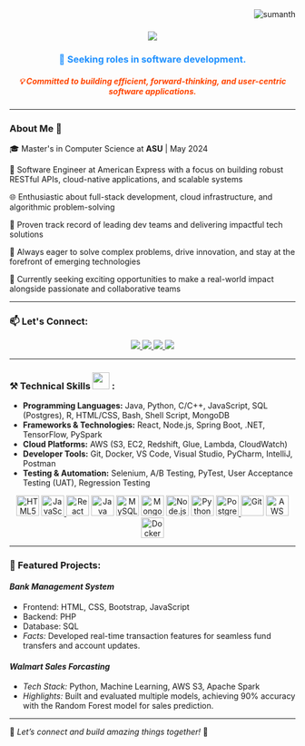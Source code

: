 
<img align="right" src="https://komarev.com/ghpvc/?username=sujayb255&label=Profile%20views&color=0e75b6&style=flat" alt="sumanth" />

<h1 align="center">
    <img src="https://readme-typing-svg.herokuapp.com?font=Righteous&size=35&duration=4000&center=true&vCenter=true&width=500&height=70&lines=Greetings!+👋;+I'm+Sumanth+Gunda;+pleased+to+have+you+here!;&color=0e75b6" />
</h1>

<h3 align="center" style="color: #1e90ff;">🚀 Seeking roles in software development. 
</h3>

<h5 align="center" style="color: #ff4500;">💡 Committed to building efficient, forward-thinking, and user-centric software applications.</h5>

---

### About Me 👋
🎓 Master's in Computer Science at **ASU** | May 2024  

💼 Software Engineer at American Express with a focus on building robust RESTful APIs, cloud-native applications, and scalable systems

🌐 Enthusiastic about full-stack development, cloud infrastructure, and algorithmic problem-solving

👥 Proven track record of leading dev teams and delivering impactful tech solutions

🧠 Always eager to solve complex problems, drive innovation, and stay at the forefront of emerging technologies

🌟 Currently seeking exciting opportunities to make a real-world impact alongside passionate and collaborative teams

---

### 📫 Let's Connect:
<div align="center">
  <a href="mailto:sumanthgunda96@gmail.com">
    <img src="https://img.shields.io/badge/Gmail-333333?style=for-the-badge&logo=gmail&logoColor=red" />
  </a>
  <a href="https://www.linkedin.com/in/sumanthg1">
    <img src="https://img.shields.io/badge/LinkedIn-0077B5?style=for-the-badge&logo=linkedin&logoColor=white" />
  </a>
  <a href="https://github.com/sumanth-lab">
     <img src="https://img.shields.io/badge/GitHub-181717?style=for-the-badge&logo=github&logoColor=white" />
  </a>
  <a href="https://">
     <img src="https://img.shields.io/badge/Portfolio-4CAF50?style=for-the-badge&logo=google-chrome&logoColor=white" />
  </a>
</div>

---

### ⚒️ Technical Skills <img src='https://user-images.githubusercontent.com/74038190/206662607-d9e7591e-bbf9-42f9-9386-29efc927bc16.gif' width="30"> :

- **Programming Languages:** Java, Python, C/C++, JavaScript, SQL (Postgres), R, HTML/CSS, Bash, Shell Script, MongoDB
- **Frameworks & Technologies:** React, Node.js, Spring Boot, .NET, TensorFlow, PySpark
- **Cloud Platforms:** AWS (S3, EC2, Redshift, Glue, Lambda, CloudWatch)
- **Developer Tools:** Git, Docker, VS Code, Visual Studio, PyCharm, IntelliJ, Postman
- **Testing & Automation:** Selenium, A/B Testing, PyTest, User Acceptance Testing (UAT), Regression Testing

<p align="center">
<a href="https://developer.mozilla.org/en-US/docs/Web/HTML" target="_blank" rel="noreferrer">
  <img src="https://raw.githubusercontent.com/danielcranney/readme-generator/main/public/icons/skills/html5-colored.svg" alt="HTML5" width="40" height="36" /></a>
<a href="https://developer.mozilla.org/en-US/docs/Web/JavaScript" target="_blank" rel="noreferrer">
  <img src="https://raw.githubusercontent.com/danielcranney/readme-generator/main/public/icons/skills/javascript-colored.svg" alt="JavaScript" width="40" height="36" /</a>
<a href="https://reactjs.org/" target="_blank" rel="noreferrer">
  <img src="https://raw.githubusercontent.com/danielcranney/readme-generator/main/public/icons/skills/react-colored.svg" alt="React" width="40" height="36" /></a>
<a href="https://www.java.com/" target="_blank" rel="noreferrer">
  <img src="https://raw.githubusercontent.com/danielcranney/readme-generator/main/public/icons/skills/java-colored.svg" alt="Java" width="40" height="36" /></a>
<a href="https://www.mysql.com/" target="_blank" rel="noreferrer">
  <img src="https://raw.githubusercontent.com/danielcranney/readme-generator/main/public/icons/skills/mysql-colored.svg" alt="MySQL" width="40" height="36" /></a>
<a href="https://www.mongodb.com/" target="_blank" rel="noreferrer">
  <img src="https://raw.githubusercontent.com/danielcranney/readme-generator/main/public/icons/skills/mongodb-colored.svg" alt="MongoDB" width="40" height="36" /></a>
<a href="https://nodejs.org/" target="_blank" rel="noreferrer">
  <img src="https://raw.githubusercontent.com/danielcranney/readme-generator/main/public/icons/skills/nodejs-colored.svg" alt="Node.js" width="40" height="36" /></a>
<a href="https://www.python.org/" target="_blank" rel="noreferrer">
  <img src="https://raw.githubusercontent.com/danielcranney/readme-generator/main/public/icons/skills/python-colored.svg" alt="Python" width="40" height="36" /></a>
<a href="https://www.postgresql.org/" target="_blank" rel="noreferrer">
  <img src="https://raw.githubusercontent.com/danielcranney/readme-generator/main/public/icons/skills/postgresql-colored.svg" alt="PostgreSQL" width="40" height="36" /</a>
<a href="https://git-scm.com/" target="_blank" rel="noreferrer">
  <img src="https://raw.githubusercontent.com/danielcranney/readme-generator/main/public/icons/skills/git-colored.svg" alt="Git" width="40" height="36" /></a>
<a href="https://aws.amazon.com/" target="_blank" rel="noreferrer">
  <img src="https://raw.githubusercontent.com/danielcranney/readme-generator/main/public/icons/skills/aws-colored-dark.svg" alt="AWS" width="40" height="36" /></a>
<a href="https://www.docker.com/" target="_blank" rel="noreferrer">
  <img src="https://raw.githubusercontent.com/danielcranney/readme-generator/main/public/icons/skills/docker-colored.svg" alt="Docker" width="40" height="36" /></a>
</p>


---

### 🌟 Featured Projects:
#### *Bank Management System*
- Frontend: HTML, CSS, Bootstrap, JavaScript
- Backend: PHP
- Database: SQL
- *Facts:* Developed real-time transaction features for seamless fund transfers and account updates.

#### *Walmart Sales Forcasting*
- *Tech Stack:* Python, Machine Learning, AWS S3, Apache Spark  
- *Highlights:* Built and evaluated multiple models, achieving 90% accuracy with the Random Forest model for sales prediction.

---

🎯 *Let’s connect and build amazing things together!* 🚀


